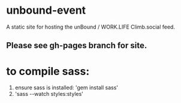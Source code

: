 # unbound-event

A static site for hosting the unBound / WORK.LIFE Climb.social feed.

## Please see gh-pages branch for site.

# to compile sass:
1. ensure sass is installed: 'gem install sass'
1. 'sass --watch styles:styles'
